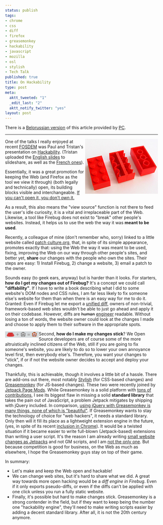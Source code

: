 ```yaml
--- 
status: publish
tags: 
- chrome
- css
- diff
- firefox
- greasemonkey
- hackability
- javascript
- mozilla
- osl
- stylish
- Tech Talk
published: true
title: On Hackability
type: post
meta: 
  aktt_tweeted: "1"
  _edit_last: "2"
  aktt_notify_twitter: "yes"
layout: post
---
```

There is a <a href="http://pc.de/pages/on-hackability-be">Belorussian version</a> of this article provided by <a href="http://pc.de/">PC</a>.
<hr />

<a href="http://www.flickr.com/photos/oskay/265899784/"><img src="/media/wp/2010/02/hackability.jpg" alt="" title="Hackability: &quot;Inside-out lego brick&quot;, cc-by licensed by oskay on flickr" width="240" height="180" class="alignright size-full wp-image-2595" align="right" /></a>One of the talks I really enjoyed at recent <a href="http://fredericiana.com/2010/02/10/fosdem-2010/">FOSDEM</a> was Paul and Tristan's presentation on <a href="http://fosdem.org/2010/schedule/events/moz_hackability">Hackability</a>. (Tristan uploaded the <a href="http://www.slideshare.net/nitot/hackability-what-it-means-why-its-important">English slides</a> to slideshare, as well as the <a href="http://www.slideshare.net/nitot/bidouillabilit-pourquoi-il-est-essentiel-de-pouvoir-bidouiller-internet">French ones</a>).

Essentially, it was a great promotion for keeping the Web (and Firefox as the tool we view it through) (both legally and technically) open, its building blocks visible and interchangeable. <a href="http://www.slideshare.net/brianoberkirch/designing-for-hackability">If you can't open it, you don't own it.</a>

As a result, this also means the "view source" function is not there to feed the user's idle curiosity, it is a vital and irreplaceable part of the Web. Likewise, a tool like Firebug does not exist to "break" other people's websites. Instead, it helps us to use the web the way it was <strong>meant to be used</strong>.

Recently, a colleague of mine (don't remember who, sorry) linked to a little website called <a href="http://patchculture.org/">patch culture.org</a>, that, in spite of its simple appearance, promotes exactly that: using the Web the way it was meant to be used, fixing, improving the Web on our way through other people's sites, and better yet, <strong>share</strong> our changes with the people who own the sites. Their steps are easy: 1) Install Firebug, 2) change a website, 3) email a patch to the owner.

Sounds easy (to geek ears, anyway) but is harder than it looks. For starters, <strong>how do I get my changes out of Firebug?</strong> It's a concept we could call <strong>"diffability"</strong>. If I have to write a book describing what I did to some website's DOM nodes and CSS rules, I am far less likely to fix someone else's website for them than when there is an easy way for me to do it. Granted: Even if Firebug let me export a <a href="http://en.wikipedia.org/wiki/Unified_diff#Unified_format">unified diff</a>, owners of non-trivial, framework-based web sites wouldn't be able to just go ahead and apply it on their codebase. However, diffs are <del>human</del> <ins>engineer</ins> readable. Without losing a ton of words, the website owner could look at the changes I made and choose to apply them to their software in the appropriate spots.

<a href="http://joanpiedra.com/jquery/greasemonkey/"><img src="/media/wp/2010/02/greasemonkey_and_jquery.png" alt="" title="Greasemonkey and jQuery, MIT-licensed by joan piedra" width="111" height="22" class="alignleft size-full wp-image-2600" align="left" /></a>Second, <strong>how do I make my changes stick</strong>? We Open Source developers are of course some of the more altruistically inclined citizens of the Web, still if you are going to fix someone's website, you are likely to do so to lower your own annoyance level first, then everybody else's. Therefore, you want your changes to "stick", if or if not the website owner decides to accept and deploy your changes. 

Thankfully, this is achievable, though it involves a little bit of a hassle. There are add-ons out there, most notably <a href="https://addons.mozilla.org/en-US/firefox/addon/2108">Stylish</a> (for CSS-based changes) and <a href="https://addons.mozilla.org/en-US/firefox/addon/748">Greasemonkey</a> (for JS-based changes). These two were recently joined by <a href="https://wiki.mozilla.org/Labs/Jetpack/JEP/17">Jetpack Page Mods</a>. While Greasemonkey is a solid platform with <a href="http://userscripts.org/">tons of contributions</a>, I see its biggest flaw in missing a solid <strong>standard library</strong> that takes the pain out of JavaScript, a problem Jetpack mitigates by shipping with jQuery included. In comparison, <a href="http://joanpiedra.com/jquery/greasemonkey/">using jQuery with Greasemonkey is many things, none of which is "beautiful"</a>. If Greasemonkey wants to stay the technology of choice for "web hackers", it needs a standard library. Only then will it fill its place as a lightweight extension engine in the future, (yes, in spite of its recent <a href="http://blog.chromium.org/2010/02/40000-more-extensions.html">inclusion in Chrome</a>). It would be a twisted situation if it became easier to write full-blown (Jetpack-based) extensions than writing a user script. It's the reason I am already writing <a href="http://fwenzel.github.com/jetpacks/">small website changes as Jetpacks</a> and not GM scripts, and I am <a href="http://jbalogh.github.com/jetpacks/">not the only one</a>. But because competition is good for business, on the Web as much as elsewhere, I hope the Greasemonkey guys stay on top of their game.

In summary:
<ul>
	<li>Let's make and keep the Web open and hackable!</li>
	<li>We can change web sites, but it's hard to share what we did. A great way towards more open hacking would be a <em>diff engine in Firebug</em>. Even if it only exports pseudo-diffs, or even if the diffs can't be applied with one click unless you run a fully static website.</li>
	<li>Finally, it's possible but hard to make changes stick. Greasemonkey is a strong contender in the field, but if they want to keep being the number one "hackability engine", they'll need to make writing scripts easier by adding a decent standard library. After all, it is not the 20th century anymore.</li>
</ul>
